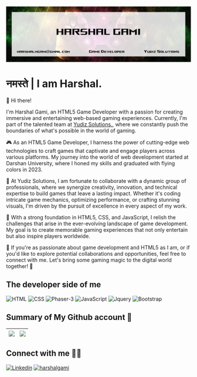 ![profile](Untitled.png)

# नमस्ते | I am Harshal.

👋 Hi there! 

 I'm Harshal Gami, an HTML5 Game Developer with a passion for creating immersive and entertaining web-based gaming experiences. Currently, I'm part of the talented team at <a href="https://www.yudiz.com/">Yudiz Solutions.</a>, where we constantly push the boundaries of what's possible in the world of gaming.

🎮 As an HTML5 Game Developer, I harness the power of cutting-edge web technologies to craft games that captivate and engage players across various platforms. My journey into the world of web development started at Darshan University, where I honed my skills and graduated with flying colors in 2023.

💼 At Yudiz Solutions, I am fortunate to collaborate with a dynamic group of professionals, where we synergize creativity, innovation, and technical expertise to build games that leave a lasting impact. Whether it's coding intricate game mechanics, optimizing performance, or crafting stunning visuals, I'm driven by the pursuit of excellence in every aspect of my work.

🚀 With a strong foundation in HTML5, CSS, and JavaScript, I relish the challenges that arise in the ever-evolving landscape of game development. My goal is to create memorable gaming experiences that not only entertain but also inspire players worldwide.

🌟 If you're as passionate about game development and HTML5 as I am, or if you'd like to explore potential collaborations and opportunities, feel free to connect with me. Let's bring some gaming magic to the digital world together! 🎉


## The developer side of me

![HTML](https://img.shields.io/static/v1?style=for-the-badge&label=%E2%A0%80&color=555&labelColor=%233178c6&message=HTML5)
![CSS](https://img.shields.io/static/v1?style=for-the-badge&label=%E2%A0%80&color=555&labelColor=%233178c6&message=CSS3)
![Phaser-3](https://img.shields.io/static/v1?style=for-the-badge&label=%E2%A0%80&color=555&labelColor=%233178c6&message=Phaser3)
![JavaScript](https://img.shields.io/static/v1?style=for-the-badge&label=%E2%A0%80&color=555&labelColor=%233178c6&message=JavaScript)
![Jquery](https://img.shields.io/static/v1?style=for-the-badge&label=%E2%A0%80&color=555&labelColor=%233178c6&message=Jquery)
![Bootstrap](https://img.shields.io/static/v1?style=for-the-badge&label=%E2%A0%80&color=555&labelColor=%233178c6&message=Bootstrap5)

## Summary of My Github account 🧾

| <!-- <a href="https://github.com/harshalgami13"><img align="center" src="https://github-readme-stats.vercel.app/api?username=harshalgami13&show_icons=true&theme=vue&hide_border=true&custom_title=My%20%Github%20%Stats&hide=contribs,issues&count_private=true&cache_seconds=10" alt="Harshal's github stats" /></a> --> <a href="https://github.com/harshalgami13"><img align="center" src="https://github-readme-streak-stats.herokuapp.com?user=harshalgami13&theme=vue&hide_border=true&date_format=j%20M%5B%20Y%5D&stroke=DD1A1A&fire=DD2727&cache_seconds=10" /></a> | <a href="https://github.com/harshalgami13"><img align="center" src="https://github-readme-stats.vercel.app/api/top-langs/?username=harshalgami13&layout=compact&theme=vue&hide_border=true&cache_seconds=10" /></a> |  
| ------------- | ------------- |

<!-- ## Streak stats 🔥

| <a href="https://github.com/harshalgami13"><img align="center" src="https://github-readme-streak-stats.herokuapp.com/?user=harshalgami13&theme=vue&text_color=ffffff&hide_border=true&cache_seconds=10" /></a> |
| ------------- |
-->

## Connect with me 🖐🏻

[![Linkedin][3.1]][3.2] [![harshalgami][4.1]][4.2]

[3.1]: https://img.shields.io/badge/Linkedin-2867B2?style=for-the-badge&logo=linkedin&logoColor=ffffff
[3.2]: https://www.linkedin.com/in/harshalgami/

[4.1]: https://img.shields.io/badge/harshalgami-0fbcd3?style=for-the-badge&logo=wordpress&logoColor=ffffff&color=3a3a81
[4.2]: https://harshalgami13.github.io/
